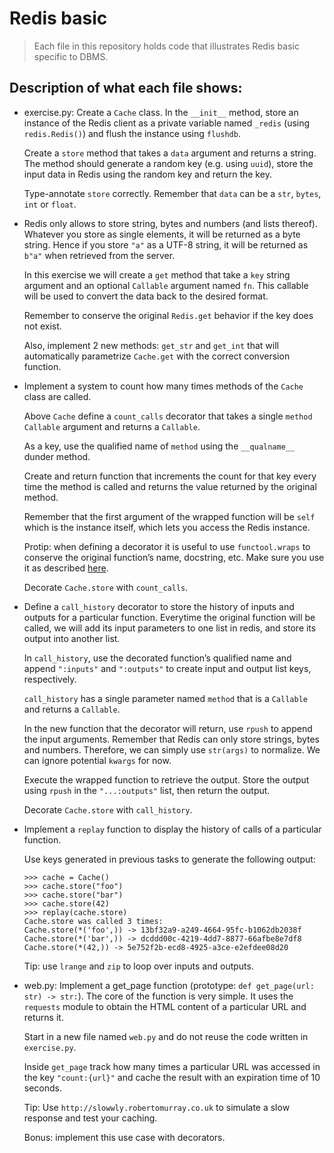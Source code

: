 # Redis basic
> Each file in this repository holds code that illustrates Redis basic
> specific to DBMS.

## Description of what each file shows:
* exercise.py: Create a `Cache` class. In the `__init__` method, store an instance of the Redis client as a private variable named `_redis` (using `redis.Redis()`) and flush the instance using `flushdb`.

	Create a `store` method that takes a `data` argument and returns a string. The method should generate a random key (e.g. using `uuid`), store the input data in Redis using the random key and return the key.

	Type-annotate `store` correctly. Remember that `data` can be a `str`, `bytes`, `int` or `float`.

* Redis only allows to store string, bytes and numbers (and lists thereof). Whatever you store as single elements, it will be returned as a byte string. Hence if you store `"a"` as a UTF-8 string, it will be returned as `b"a"` when retrieved from the server.

	In this exercise we will create a `get` method that take a `key` string argument and an optional `Callable` argument named `fn`. This callable will be used to convert the data back to the desired format.

	Remember to conserve the original `Redis.get` behavior if the key does not exist.

	Also, implement 2 new methods: `get_str` and `get_int` that will automatically parametrize `Cache.get` with the correct conversion function.

* Implement a system to count how many times methods of the `Cache` class are called.

	Above `Cache` define a `count_calls` decorator that takes a single `method` `Callable` argument and returns a `Callable`.

	As a key, use the qualified name of `method` using the `__qualname__` dunder method.

	Create and return function that increments the count for that key every time the method is called and returns the value returned by the original method.

	Remember that the first argument of the wrapped function will be `self` which is the instance itself, which lets you access the Redis instance.

	Protip: when defining a decorator it is useful to use `functool.wraps` to conserve the original function’s name, docstring, etc. Make sure you use it as described [here](https://docs.python.org/3.7/library/functools.html#functools.wraps).

	Decorate `Cache.store` with `count_calls`.

* Define a `call_history` decorator to store the history of inputs and outputs for a particular function.
	Everytime the original function will be called, we will add its input parameters to one list in redis, and store its output into another list.

	In `call_history`, use the decorated function’s qualified name and append `":inputs"` and `":outputs"` to create input and output list keys, respectively.

	`call_history` has a single parameter named `method` that is a `Callable` and returns a `Callable`.

	In the new function that the decorator will return, use `rpush` to append the input arguments. Remember that Redis can only store strings, bytes and numbers. Therefore, we can simply use `str(args)` to normalize. We can ignore potential `kwargs` for now.

	Execute the wrapped function to retrieve the output. Store the output using `rpush` in the `"...:outputs"` list, then return the output.

	Decorate `Cache.store` with `call_history`.

* Implement a `replay` function to display the history of calls of a particular function.

	Use keys generated in previous tasks to generate the following output:
	```
	>>> cache = Cache()
	>>> cache.store("foo")
	>>> cache.store("bar")
	>>> cache.store(42)
	>>> replay(cache.store)
	Cache.store was called 3 times:
	Cache.store(*('foo',)) -> 13bf32a9-a249-4664-95fc-b1062db2038f
	Cache.store(*('bar',)) -> dcddd00c-4219-4dd7-8877-66afbe8e7df8
	Cache.store(*(42,)) -> 5e752f2b-ecd8-4925-a3ce-e2efdee08d20
	```

	Tip: use `lrange` and `zip` to loop over inputs and outputs.

* web.py: Implement a get_page function (prototype: `def get_page(url: str) -> str:`). The core of the function is very simple. It uses the `requests` module to obtain the HTML content of a particular URL and returns it.

	Start in a new file named `web.py` and do not reuse the code written in `exercise.py`.

	Inside `get_page` track how many times a particular URL was accessed in the key `"count:{url}"` and cache the result with an expiration time of 10 seconds.

	Tip: Use `http://slowwly.robertomurray.co.uk` to simulate a slow response and test your caching.

	Bonus: implement this use case with decorators.
